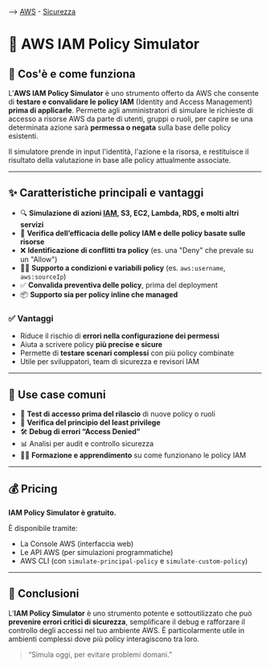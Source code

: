 --> [AWS](AWS.md)  -  [Sicurezza](Sicurezza-Compliance-Governance.md)
# 🧪 AWS IAM Policy Simulator

## 📘 Cos'è e come funziona

L’**AWS IAM Policy Simulator** è uno strumento offerto da AWS che consente di **testare e convalidare le policy IAM** (Identity and Access Management) **prima di applicarle**. Permette agli amministratori di simulare le richieste di accesso a risorse AWS da parte di utenti, gruppi o ruoli, per capire se una determinata azione sarà **permessa o negata** sulla base delle policy esistenti.

Il simulatore prende in input l'identità, l'azione e la risorsa, e restituisce il risultato della valutazione in base alle policy attualmente associate.

---

## ✨ Caratteristiche principali e vantaggi

- 🔍 **Simulazione di azioni [IAM](AWS-IAM.md), S3, EC2, Lambda, RDS, e molti altri servizi**
- 📄 **Verifica dell’efficacia delle policy IAM e delle policy basate sulle risorse**
- ❌ **Identificazione di conflitti tra policy** (es. una "Deny" che prevale su un "Allow")
- 🧑‍💻 **Supporto a condizioni e variabili policy** (es. `aws:username`, `aws:sourceIp`)
- ✅ **Convalida preventiva delle policy**, prima del deployment
- 📦 **Supporto sia per policy inline che managed**

### ✅ Vantaggi

- Riduce il rischio di **errori nella configurazione dei permessi**
- Aiuta a scrivere policy **più precise e sicure**
- Permette di **testare scenari complessi** con più policy combinate
- Utile per sviluppatori, team di sicurezza e revisori IAM

---

## 🚀 Use case comuni

- 🧪 **Test di accesso prima del rilascio** di nuove policy o ruoli
- 🔐 **Verifica del principio del least privilege**
- 🛠️ **Debug di errori “Access Denied”**
- 📊 Analisi per audit e controllo sicurezza
- 👨‍🏫 **Formazione e apprendimento** su come funzionano le policy IAM

---

## 💰 Pricing

**IAM Policy Simulator è gratuito.**

È disponibile tramite:
- La Console AWS (interfaccia web)
- Le API AWS (per simulazioni programmatiche)
- AWS CLI (con `simulate-principal-policy` e `simulate-custom-policy`)

---

## 📌 Conclusioni

L’**IAM Policy Simulator** è uno strumento potente e sottoutilizzato che può **prevenire errori critici di sicurezza**, semplificare il debug e rafforzare il controllo degli accessi nel tuo ambiente AWS. È particolarmente utile in ambienti complessi dove più policy interagiscono tra loro.

> “Simula oggi, per evitare problemi domani.”

